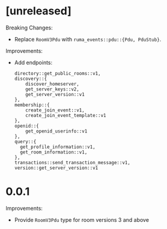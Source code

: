 # [unreleased]

Breaking Changes:

* Replace `RoomV3Pdu` with `ruma_events::pdu::{Pdu, PduStub}`.

Improvements:

* Add endpoints:
    ```
    directory::get_public_rooms::v1,
    discovery::{
        discover_homeserver,
        get_server_keys::v2,
        get_server_version::v1
    },
    membership::{
        create_join_event::v1,
        create_join_event_template::v1
    },
    openid::{
        get_openid_userinfo::v1
    },
    query::{
      get_profile_information::v1,
      get_room_information::v1,
    },
    transactions::send_transaction_message::v1,
    version::get_server_version::v1
  ```

# 0.0.1

Improvements:

* Provide `RoomV3Pdu` type for room versions 3 and above
